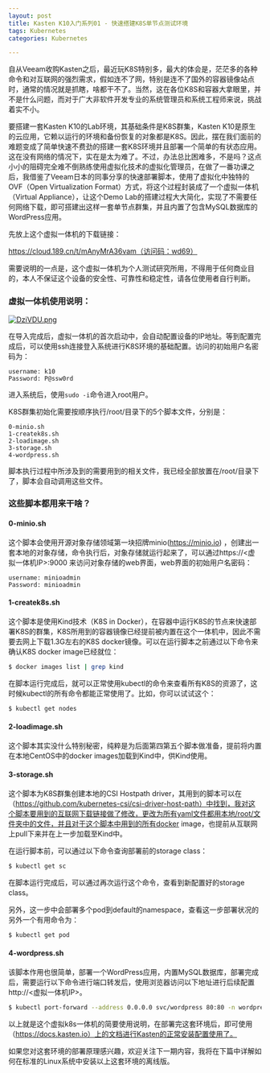 ```yaml
---
layout: post
title: Kasten K10入门系列01 - 快速搭建K8S单节点测试环境
tags: Kubernetes
categories: Kubernetes

---
```


自从Veeam收购Kasten之后，最近玩K8S特别多，最大的体会是，茫茫多的各种命令和对互联网的强烈需求，假如连不了网，特别是连不了国外的容器镜像站点时，通常的情况就是抓瞎，啥都干不了。当然，这在各位K8S和容器大拿眼里，并不是什么问题，而对于广大非软件开发专业的系统管理员和系统工程师来说，挑战着实不小。

要搭建一套Kasten K10的Lab环境，其基础条件是K8S群集，Kasten K10是原生的云应用，它赖以运行的环境和备份恢复的对象都是K8S。因此，摆在我们面前的难题变成了简单快速不费劲的搭建一套K8S环境并且部署一个简单的有状态应用。这在没有网络的情况下，实在是太为难了。不过，办法总比困难多，不是吗？这点小小的阻碍完全难不倒熟练使用虚拟化技术的虚拟化管理员，在做了一番功课之后，我借鉴了Veeam日本的同事分享的快速部署脚本，使用了虚拟化中独特的OVF（Open Virtualization Format）方式，将这个过程封装成了一个虚拟一体机（Virtual Appliance），让这个Demo Lab的搭建过程大大简化，实现了不需要任何网络下载，即可搭建出这样一套单节点群集，并且内置了包含MySQL数据库的WordPress应用。

先放上这个虚拟一体机的下载链接：

https://cloud.189.cn/t/mAnyMrA36vam（访问码：wd69）

需要说明的一点是，这个虚拟一体机为个人测试研究所用，不得用于任何商业目的，本人不保证这个设备的安全性、可靠性和稳定性，请各位使用者自行判断。

### 虚拟一体机使用说明：



[![DziVDU.png](https://s3.ax1x.com/2020/12/07/DziVDU.png)](https://imgchr.com/i/DziVDU)

在导入完成后，虚拟一体机的首次启动中，会自动配置设备的IP地址。等到配置完成后，可以使用ssh连接登入系统进行K8S环境的基础配置。访问的初始用户名密码为：

```PlainTXT
username: k10
Password: P@ssw0rd
```

进入系统后，使用`sudo -i`命令进入root用户。

K8S群集初始化需要按顺序执行/root/目录下的5个脚本文件，分别是：

```PlainTXT
0-minio.sh
1-createk8s.sh
2-loadimage.sh
3-storage.sh
4-wordpress.sh
```

脚本执行过程中所涉及到的需要用到的相关文件，我已经全部放置在/root/目录下了，脚本会自动调用这些文件。

### 这些脚本都用来干啥？

#### 0-minio.sh

这个脚本会使用开源对象存储领域第一块招牌minio(https://minio.io) ，创建出一套本地的对象存储，命令执行后，对象存储就运行起来了，可以通过https://<虚拟一体机IP>:9000 来访问对象存储的web界面，web界面的初始用户名密码：

```PlainTXT
username: minioadmin
Password: minioadmin
```

#### 1-createk8s.sh

这个脚本是使用Kind技术（K8S in Docker），在容器中运行K8S的节点来快速部署K8S的群集，K8S所用到的容器镜像已经提前被内置在这个一体机中，因此不需要去网上下载1.3G左右的K8S docker镜像。可以在运行脚本之前通过以下命令来确认K8S docker image已经就位：

```bash
$ docker images list | grep kind
```

在脚本运行完成后，就可以正常使用kubectl的命令来查看所有K8S的资源了，这时候kubectl的所有命令都能正常使用了。比如，你可以试试这个：

```bash
$ kubectl get nodes
```

#### 2-loadimage.sh

这个脚本其实没什么特别秘密，纯粹是为后面第四第五个脚本做准备，提前将内置在本地CentOS中的docker images加载到Kind中，供Kind使用。

#### 3-storage.sh

这个脚本为K8S群集创建本地的CSI Hostpath driver，其用到的脚本可以在（https://github.com/kubernetes-csi/csi-driver-host-path）中找到，我对这个脚本要用到的互联网下载链接做了修改，更改为所有yaml文件都用本地/root/文件夹中的文件，并且对于这个脚本中用到的所有docker image，也提前从互联网上pull下来并在上一步加载至Kind中。

在运行脚本前，可以通过以下命令查询部署前的storage class：

```bash
$ kubectl get sc
```

在脚本运行完成后，可以通过再次运行这个命令，查看到新配置好的storage class。

另外，这一步中会部署多个pod到default的namespace，查看这一步部署状况的另外一个有用命令为：

```bash
$ kubectl get pod
```

#### 4-wordpress.sh

该脚本作用也很简单，部署一个WordPress应用，内置MySQL数据库，部署完成后，需要运行以下命令进行端口转发后，使用浏览器访问以下地址进行后续配置http://<虚拟一体机IP>。

```bash
$ kubectl port-forward --address 0.0.0.0 svc/wordpress 80:80 -n wordpress
```

以上就是这个虚拟k8s一体机的简要使用说明，在部署完这套环境后，即可使用（https://docs.kasten.io）上的文档进行Kasten的正常安装配置使用了。

如果您对这套环境的部署原理感兴趣，欢迎关注下一期内容，我将在下篇中详解如何在标准的Linux系统中安装以上这套环境的离线版。

